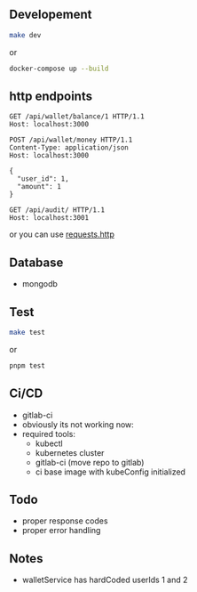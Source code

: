 ## Developement

```bash
make dev
```

or

```bash
docker-compose up --build
```


## http endpoints

```http
GET /api/wallet/balance/1 HTTP/1.1
Host: localhost:3000
```
```http
POST /api/wallet/money HTTP/1.1
Content-Type: application/json
Host: localhost:3000

{
  "user_id": 1,
  "amount": 1
}
```
```http
GET /api/audit/ HTTP/1.1
Host: localhost:3001
```

or you can use [requests.http](https://github.com/soltanireza65/daal-challenge/blob/main/requests.http)

## Database
- mongodb

## Test

```bash
make test
```

or 

```bash
pnpm test
```

## Ci/CD
- gitlab-ci
- obviously its not working now:
- required tools:
  - kubectl
  - kubernetes cluster
  - gitlab-ci (move repo to gitlab)
  - ci base image with kubeConfig initialized

## Todo
- proper response codes
- proper error handling

## Notes
- walletService has hardCoded userIds 1 and 2